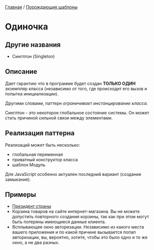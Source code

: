 [Главная](../..) / [Порождающие шаблоны](..)

# Одиночка

## Другие названия

- Синглтон (Singleton)

## Описание

Дает гарантию что в программе будет создан **ТОЛЬКО ОДИН** экземпляр класса (независимо от того, где происходит его вызов и попытка инициализации).

Другими словами, паттерн _ограничивает инстанцирование класса._

Синглтон - это некоторое глобальное состояние системы. Он может стать причиной сильной связи между элементами.

## Реализация паттерна

Реализаций может быть несколько:

- глобальная переменная
- приватный конструктор класса
- шаблон Модуль

Для JavaScript особенно актуален последний вариант (создание замыкания).

## Примеры

- [Президент страны](./president)
- Корзина товаров на сайте интернет-магазина. Вы не можете допустить повторного создания корзины, так как при этом могут быть потеряны имеющиеся данные клиента.
- Всплывающее окно авторизации. Независимо из какого места вашего приложения и по какой причине вызывается попап авторизации, вы, вероятно, хотите, чтобы это было одно и то же окно, а не два разных.
